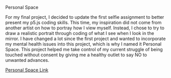 Personal Space


For my final project, I decided to update the first selfie assignment to better present my p5.js coding skills. This time, my inspiration did not come from another artist on how to portray how I view myself. Instead, I chose to try to draw a realistic portrait through coding of what I see when I look in the mirror. I have changed a lot since the first project and wanted to incorporate my mental health issues into this project, which is why I named it Personal Space. This project helped me take control of my current struggle of being touched without consent by giving me a healthy outlet to say NO to unwanted advances. 

[Personal Space Link](https://becskeens1993.github.io/assignments/Project3Final/FINAL/Skeens_Bec_Final.html)
